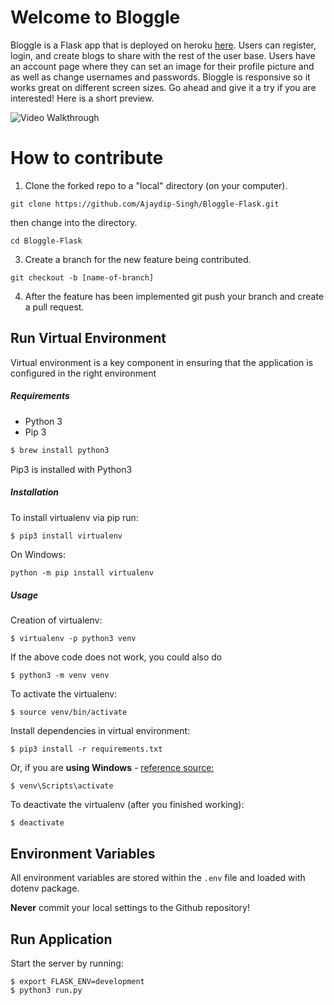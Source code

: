 # Welcome to Bloggle

Bloggle is a Flask app that is deployed on heroku [here](https://bloggleapp.herokuapp.com/login). Users can register, login, and create blogs to share with the rest of the user base. Users have an account page where they can set an image for their profile picture and as well as change usernames and passwords. Bloggle is responsive so it works great on different screen sizes. Go ahead and give it a try if you are interested! Here is a short preview. 

<img src='http://g.recordit.co/fJ1BMSH1FK.gif' title='Video Walkthrough' alt='Video Walkthrough' />


# How to contribute


1. Clone the forked repo to a "local" directory (on your computer).

```
git clone https://github.com/Ajaydip-Singh/Bloggle-Flask.git
```

then change into the directory.

```
cd Bloggle-Flask
```

3. Create a branch for the new feature being contributed.

```
git checkout -b [name-of-branch]
```

4. After the feature has been implemented git push your branch and create a pull request. 




## Run Virtual Environment

Virtual environment is a key component in ensuring that the application is configured in the right environment

##### Requirements
* Python 3
* Pip 3

```bash
$ brew install python3
```

Pip3 is installed with Python3

##### Installation
To install virtualenv via pip run:
```bash
$ pip3 install virtualenv
```

On Windows:

```
python -m pip install virtualenv
```

##### Usage
Creation of virtualenv:

    $ virtualenv -p python3 venv

If the above code does not work, you could also do

    $ python3 -m venv venv

To activate the virtualenv:

    $ source venv/bin/activate

Install dependencies in virtual environment:

    $ pip3 install -r requirements.txt

Or, if you are **using Windows** - [reference source:](https://stackoverflow.com/questions/8921188/issue-with-virtualenv-cannot-activate)

    $ venv\Scripts\activate

To deactivate the virtualenv (after you finished working):

    $ deactivate

## Environment Variables

All environment variables are stored within the `.env` file and loaded with dotenv package.

**Never** commit your local settings to the Github repository!

## Run Application

Start the server by running:

    $ export FLASK_ENV=development
    $ python3 run.py




